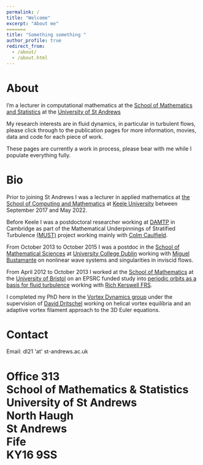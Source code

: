 ```yaml
---
permalink: /
title: "Welcome"
excerpt: "About me"
=======
title: "Something something "
author_profile: true
redirect_from: 
  - /about/
  - /about.html
---
```


About
=======

I’m a lecturer in computational mathematics at the [School of Mathematics and Statistics](https://www.st-andrews.ac.uk/mathematics-statistics/) at the [University of St Andrews](www.st-andrews.ac.uk)

My research interests are in fluid dynamics, in particular in turbulent flows, please click through to the publication pages for more information, movies, data and code for each piece of work.

These pages are currently a work in process, please bear with me while I populate everything fully. 

Bio
======

Prior to joining St Andrews I was a lecturer in applied mathematics at [the School of Computing and Mathematics](https://www.keele.ac.uk/scm) at [Keele University](www.keele.ac.uk)
 between September 2017 and May 2022.

Before Keele I was a postdoctoral researcher working at [DAMTP](http://www.damtp.cam.ac.uk) in Cambridge as part of the Mathematical Underpinnings of Stratified Turbulence [(MUST)](http://www.damtp.cam.ac.uk/research/env/must) project working mainly with [Colm Caulfield](http://www.damtp.cam.ac.uk/people/c.p.caulfield/).

From October 2013 to October 2015 I was a postdoc in the [School of Mathematical Sciences](http://www.maths.ucd.ie/) at [University College Dublin](http://www.ucd.ie/) working with [Miguel Bustamante](http://mathsci.ucd.ie/~miguel/) on nonlinear wave systems and singularities in inviscid flows.

From April 2012 to October 2013 I worked at the [School of Mathematics](http://www.maths.bris.ac.uk/) at the [University of Bristol](http://www.bris.ac.uk/) on an EPSRC funded study into [periodic orbits as a basis for fluid turbulence](http://www.maths.bris.ac.uk/dynamic/show_funded_project/index.php?project_id=85) working with [Rich Kerswell FRS](https://www.damtp.cam.ac.uk/user/rrk26/).

I completed my PhD here in the [Vortex Dynamics group](http://www-vortex.mcs.st-and.ac.uk) under the supervision of [David Dritschel](http://www-vortex.mcs.st-and.ac.uk/~dgd) working on helical vortex equilibria and an adaptive vortex filament approach to the 3D Euler equations. 

Contact
=======

Email: dl21 'at' st-andrews.ac.uk

Office 313  
School of Mathematics & Statistics  
University of St Andrews  
North Haugh  
St Andrews  
Fife  
KY16 9SS  
=======

